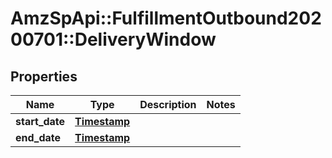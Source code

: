 # AmzSpApi::FulfillmentOutbound20200701::DeliveryWindow

## Properties
Name | Type | Description | Notes
------------ | ------------- | ------------- | -------------
**start_date** | [**Timestamp**](Timestamp.md) |  | 
**end_date** | [**Timestamp**](Timestamp.md) |  | 

